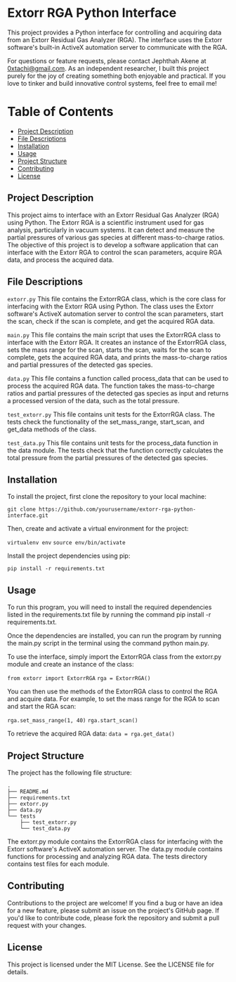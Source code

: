 # Extorr RGA Python Interface

This project provides a Python interface for controlling and acquiring data from an Extorr Residual Gas Analyzer (RGA). The interface uses the Extorr software's built-in ActiveX automation server to communicate with the RGA.

For questions or feature requests, please contact Jephthah Akene at 0xtachi@gmail.com. As an independent researcher, I built this project purely for the joy of creating something both enjoyable and practical. If you love to tinker and build innovative control systems, feel free to email me!

# Table of Contents

- [Project Description](#project-description)
- [File Descriptions](#file-descriptions)
- [Installation](#installation)
- [Usage](#usage)
- [Project Structure](#project-structure)
- [Contributing](#contributing)
- [License](#license)

## Project Description

This project aims to interface with an Extorr Residual Gas Analyzer (RGA) using Python. The Extorr RGA is a scientific instrument used for gas analysis, particularly in vacuum systems. It can detect and measure the partial pressures of various gas species at different mass-to-charge ratios. The objective of this project is to develop a software application that can interface with the Extorr RGA to control the scan parameters, acquire RGA data, and process the acquired data.

## File Descriptions

`extorr.py`
This file contains the ExtorrRGA class, which is the core class for interfacing with the Extorr RGA using Python. The class uses the Extorr software's ActiveX automation server to control the scan parameters, start the scan, check if the scan is complete, and get the acquired RGA data.

`main.py`
This file contains the main script that uses the ExtorrRGA class to interface with the Extorr RGA. It creates an instance of the ExtorrRGA class, sets the mass range for the scan, starts the scan, waits for the scan to complete, gets the acquired RGA data, and prints the mass-to-charge ratios and partial pressures of the detected gas species.

`data.py`
This file contains a function called process_data that can be used to process the acquired RGA data. The function takes the mass-to-charge ratios and partial pressures of the detected gas species as input and returns a processed version of the data, such as the total pressure.

`test_extorr.py`
This file contains unit tests for the ExtorrRGA class. The tests check the functionality of the set_mass_range, start_scan, and get_data methods of the class.

`test_data.py`
This file contains unit tests for the process_data function in the data module. The tests check that the function correctly calculates the total pressure from the partial pressures of the detected gas species.


## Installation

To install the project, first clone the repository to your local machine:

`git clone https://github.com/yourusername/extorr-rga-python-interface.git`

Then, create and activate a virtual environment for the project:

`virtualenv env`
`source env/bin/activate`

Install the project dependencies using pip:

`pip install -r requirements.txt`


## Usage

To run this program, you will need to install the required dependencies listed in the requirements.txt file by running the command pip install -r requirements.txt.

Once the dependencies are installed, you can run the program by running the main.py script in the terminal using the command python main.py.

To use the interface, simply import the ExtorrRGA class from the extorr.py module and create an instance of the class:

`from extorr import ExtorrRGA`
`rga = ExtorrRGA()`

You can then use the methods of the ExtorrRGA class to control the RGA and acquire data. For example, to set the mass range for the RGA to scan and start the RGA scan:

`rga.set_mass_range(1, 40)`
`rga.start_scan()`

To retrieve the acquired RGA data:
`data = rga.get_data()`


## Project Structure


The project has the following file structure:

```
.
├── README.md
├── requirements.txt
├── extorr.py
├── data.py
└── tests
    ├── test_extorr.py
    └── test_data.py
```

The extorr.py module contains the ExtorrRGA class for interfacing with the Extorr software's ActiveX automation server. The data.py module contains functions for processing and analyzing RGA data. The tests directory contains test files for each module.


## Contributing
Contributions to the project are welcome! If you find a bug or have an idea for a new feature, please submit an issue on the project's GitHub page. If you'd like to contribute code, please fork the repository and submit a pull request with your changes.


## License
This project is licensed under the MIT License. See the LICENSE file for details.
